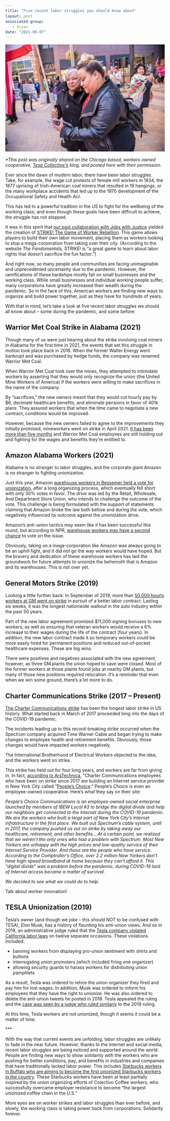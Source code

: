 ```yaml
---
title: "Five recent labor struggles you should know about"
layout: post
associated-group:
   - fccan
date: "2021-09-07"
---
```


[![](media/unnamed.jpg)](http://fccan.org/wp-content/uploads/2021/09/unnamed.jpg)

_\*This post was originally shared on the Chicago based, workers owned cooperative, [Tesa Collective's](https://www.tesacollective.com/five-recent-labor-struggles-you-should-know-about/?link_id=1&can_id=d570fbc7667766e0175bc13db39d7a03&source=email-five-recent-labor-struggles-you-should-know-about&email_referrer=email_1281412&email_subject=five-recent-labor-struggles-you-should-know-about) blog, and posted here with their permission._

Ever since the dawn of modern labor, there have been labor struggles. Take, for example, the wage cut protests of female mill workers in 1834, the 1877 uprising of Irish-American coal miners that resulted in 19 hangings, or the many workplace accidents that led up to the 1970 development of the Occupational Safety and Health Act. 

This has led to a powerful tradition in the US to fight for the wellbeing of the working class; and even though these goals have been difficult to achieve, the struggle has not stopped. 

It was in this spirit that [our past collaboration with Jobs with Justice](https://www.tesacollective.com/teamed-up-with-labor-movement-make-strike-game-worker-rebellion/) yielded the creation of [STRIKE! The Game of Worker Rebellion](https://store.tesacollective.com/products/strike-the-game-of-worker-rebellion). This game allows players to build their own labor movement, placing them as workers looking to stop a mega-corporation from taking over their city. (According to the website _The Fandomentals,_ STRIKE! is “a great game to learn about labor rights that doesn’t sacrifice the fun factor.”)

And right now, so many people and communities are facing unimaginable and unprecedented uncertainty due to the pandemic. However, the ramifications of these hardships mostly fall on small businesses and the working class. While small businesses and individual working people suffer, many corporations have greatly increased their wealth during the pandemic. So in the face of this, American workers are finding new ways to organize and build power together, just as they have for hundreds of years.

With that in mind, let’s take a look at five recent labor struggles we should all know about – some during the pandemic, and some before: 

## Warrior Met Coal Strike in Alabama (2021)

Though many of us were just hearing about the strike involving coal miners in Alabama for the first time in 2021, the events that set this struggle in motion took place back in 2016. When the former Walter Energy went bankrupt and was purchased by hedge funds, the company was renamed Warrior Met Coal. 

When Warrior Met Coal took over the mines, they attempted to intimidate workers by asserting that they would only recognize the union (the United Mine Workers of America) if the workers were willing to make sacrifices in the name of the company.

By “sacrifices,” the new owners meant that they would cut hourly pay by $6, decimate healthcare benefits, and eliminate pensions in favor of 401k plans. They assured workers that when the time came to negotiate a new contract, conditions would be improved.

However, because the new owners failed to agree to the improvements they initially promised, mineworkers went on strike in April 2021. [It has been more than five months](https://www.thenation.com/article/economy/alabama-warrior-met-coal/) and Warrior Met Coal employees are still holding out and fighting for the wages and benefits they’re entitled to.

## Amazon Alabama Workers (2021)

Alabama is no stranger to labor struggles, and the corporate giant Amazon is no stranger to fighting unionization.

Just this year, Amazon [warehouse workers in Bessemer held a vote for unionization](https://www.cnbc.com/2021/04/16/how-amazon-fought-the-union-drive-in-alabama.html), after a long organizing process, which eventually fell short with only 30% votes in favor. The drive was led by the Retail, Wholesale, And Department Store Union, who intends to challenge the outcome of the vote. This challenge is being formulated with the support of statements claiming that Amazon broke the law both before and during the vote, which negatively influenced its outcome against the unionization drive. 

Amazon’s anti-union tactics may seem like it has been successful this round, but according to NPR, [warehouse workers may have a second chance](https://www.npr.org/2021/08/02/1014632356/amazon-alabama-warehouse-workers-may-get-to-vote-again-on-union) to vote on the issue.

Obviously, taking on a mega-corporation like Amazon was always going to be an uphill fight, and it did not go the way workers would have hoped. But the bravery and dedication of these warehouse workers has laid the groundwork for future attempts to unionize the behemoth that is Amazon and its warehouses. This is not over yet. 

## General Motors Strike (2019)

Looking a little further back: In September of 2019, more than [50,000 hourly workers at GM went on strike](https://www.cnn.com/2019/10/25/business/gm-strike-uaw-vote/index.html) in pursuit of a better labor contract. Lasting six weeks, it was the longest nationwide walkout in the auto industry within the past 50 years.

Part of the new labor agreement promised $11,000 signing bonuses to new workers, as well as ensuring that veteran workers would receive a 6% increase to their wages during the life of the contract (four years). In addition, the new labor contract made it so temporary workers could be more easily hired for permanent positions and reduced out-of-pocket healthcare expenses. These are big wins. 

There were positives and negatives associated with the new agreement, however, as three GM plants the union hoped to save were closed. Most of the former workers at those plants found jobs at nearby GM plants, but many of those new positions required relocation. It’s a reminder that even when we win some ground, there’s a lot more to do.

## Charter Communications Strike (2017 – Present)

[The Charter Communications strike](https://talkpoverty.org/2020/05/28/coronavirus-charter-spectrum-strike/) has been the longest labor strike in US history. What started back in March of 2017 proceeded long into the days of the COVID-19 pandemic.

The incidents leading up to this record-breaking strike occurred when the Spectrum company acquired Time Warner Cable and began trying to make changes to employee health and retirement benefits. Obviously, those changes would have impacted workers negatively.

The International Brotherhood of Electrical Workers objected to the idea, and the workers went on strike.

This strike has held out for four long years, and workers are far from giving in. In fact, [according to ArsTechnica](https://arstechnica.com/tech-policy/2021/04/charter-cable-technicians-on-strike-since-2017-are-building-a-new-isp/), “Charter Communications employees who have been on strike since 2017 are building an Internet service provider in New York City called “[People’s Choice](http://peopleschoice.coop/).” People’s Choice is even an employee-owned cooperative. Here’s what they say on their site:

_People’s Choice Communications is an employee-owned social enterprise launched by members of IBEW Local #3 to bridge the digital divide and help our neighbors get connected to the Internet during the COVID-19 pandemic. We are the workers who built a large part of New York City’s Internet infrastructure in the first place. We built out Spectrum’s cable system, until in 2017, the company pushed us out on strike by taking away our healthcare, retirement, and other benefits… At a certain point, we realized that we weren’t the only ones who had a problem with Spectrum. Most New Yorkers are unhappy with the high prices and low-quality service of their Internet Service Provider. And those are the people who have service. According to the Comptroller’s Office, over 2.2 million New Yorkers don’t have high-speed broadband at home because they can’t afford it. This “digital divide” was a problem before the pandemic, during COVID-19 lack of Internet access became a matter of survival._

_We decided to see what we could do to help._

Talk about worker innovation! 

## TESLA Unionization (2019)

Tesla’s owner (and though we joke – this should NOT to be confused with TESA), Elon Musk, has a history of flaunting his anti-union views. And so in 2019, an administrative judge ruled that the [Tesla company violated California labor laws](https://www.vox.com/identities/2019/9/30/20891314/elon-musk-tesla-labor-violation-nlrb) on twelve separate occasions. These violations included: 

- banning workers from displaying pro-union sentiment with shirts and buttons
- interrogating union promoters (which included firing one organizer) 
- allowing security guards to harass workers for distributing union pamphlets

As a result, Tesla was ordered to rehire the union organizer they fired and pay him for lost wages. In addition, Musk was ordered to inform his employees that they have the right to unionize. He was also ordered to delete the anti-union tweets he posted in 2018. Tesla appealed the ruling and the [case was seen by a judge who ruled similarly](https://www.cnbc.com/2021/03/25/tesla-elon-musk-anti-union-tweet-must-be-deleted-nlrb.html) to the 2019 ruling.

At this time, Tesla workers are not unionized, though it seems it could be a matter of time.

\*\*\*

With the way that current events are unfolding, labor struggles are unlikely to fade in the near future. However, thanks to the internet and social media, recent labor struggles are being noticed and supported around the world. People are finding new ways to show solidarity with the workers who are pushing for better conditions, pay, and benefits in industries and companies that have traditionally lacked labor power. This includes [Starbucks workers in Buffalo who are aiming to become the first unionized Starbucks workers in the country](https://truthout.org/articles/workers-in-buffalo-may-become-the-first-to-unionize-a-starbucks-store/). These Starbucks workers have been at least partially inspired by the union organizing efforts of Colectivo Coffee workers, who successfully overcame employer resistance to become “the largest unionized coffee chain in the U.S.”

More eyes are on worker strikes and labor struggles than ever before, and slowly, the working class is taking power back from corporations. Solidarity forever.
